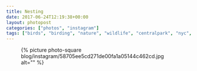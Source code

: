 ```yaml
---
title: Nesting
date: 2017-06-24T12:19:38+00:00
layout: photopost
categories: ["photos", "instagram"]
tags: ["birds", "birding", "nature", "wildlife", "centralpark", "nyc", "newyork", "summer"]
---
```


<figure class="photo photo--square">
  {% picture photo-square blog/instagram/58705ee5cd271de00fa1a05144c462cd.jpg alt="" %}
</figure>


